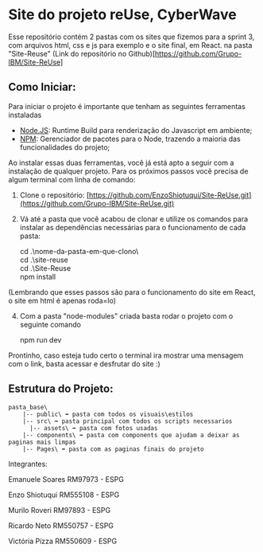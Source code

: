 # Site  do projeto reUse, CyberWave
Esse repositório contém 2 pastas com os sites que fizemos para a sprint 3, com arquivos html, css e js para exemplo e o site final, em React. na pasta "Site-Reuse"
(Link do repositório no Github)[https://github.com/Grupo-IBM/Site-ReUse]

## Como Iniciar:
Para iniciar o projeto é importante que tenham as seguintes ferramentas instaladas

 - [Node.JS](https://nodejs.org/en/): Runtime Build para renderização do Javascript em ambiente;
 - [NPM](https://www.npmjs.com/): Gerenciador de pacotes para o Node, trazendo a maioria das funcionalidades do projeto;

Ao instalar essas duas ferramentas, você já está apto a seguir com a instalação de qualquer projeto. Para os próximos passos você precisa de algum terminal com linha de comando:

1. Clone o repositório: [https://github.com/EnzoShiotuqui/Site-ReUse.git](https://github.com/Grupo-IBM/Site-ReUse.git)

2. Vá até a pasta que você acabou de clonar e utilize os comandos para instalar as dependências necessárias para o funcionamento de cada pasta:

    cd .\nome-da-pasta-em-que-clono\    
     cd .\site-reuse\
      cd .\Site-Reuse\
      npm install

(Lembrando que esses passos são para o funcionamento do site em React, o site em html é apenas roda=lo)


4. Com a pasta "node-modules" criada basta rodar o projeto com o seguinte comando 

   npm run dev 

Prontinho, caso esteja tudo certo o terminal ira mostrar uma mensagem com o link, basta acessar e desfrutar do site :)

## Estrutura do Projeto:

    pasta_base\
    	|-- public\ ➡️ pasta com todos os visuais\estilos
    	|-- src\ ➡️ pasta principal com todos os scripts necessarios
    	  |-- assets\ ➡️ pasta com fotos usadas
        |-- components\ ➡️ pasta com components que ajudam a deixar as paginas mais limpas
        |-- Pages\ ➡️ pasta com as paginas finais do projeto
          
Integrantes:

Emanuele Soares RM97973 - ESPG

Enzo Shiotuqui RM555108 - ESPG

Murilo Roveri RM97893 - ESPG

Ricardo Neto RM550757 - ESPG

Victória Pizza RM550609 - ESPG

